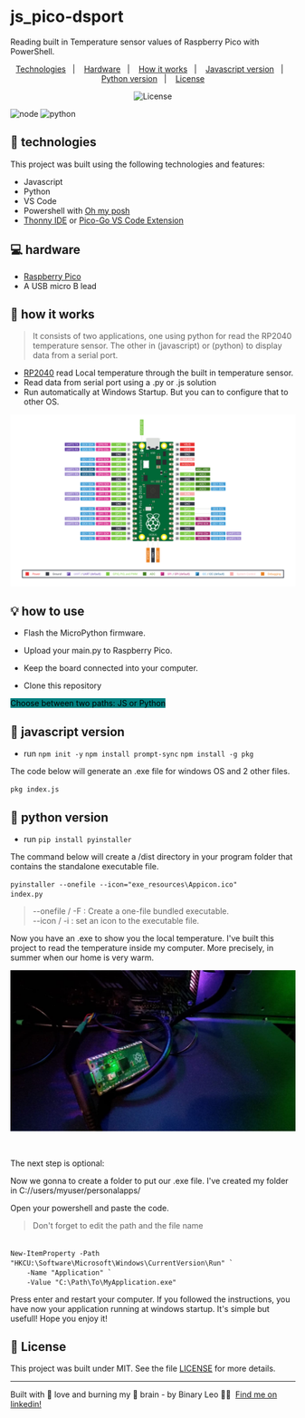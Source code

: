 # js_pico-dsport
Reading built in Temperature sensor values of Raspberry Pico  with PowerShell.

<p align="center">
  <a href="#-technologies">Technologies</a>&nbsp;&nbsp;&nbsp;|&nbsp;&nbsp;&nbsp;
  <a href="#-hardware">Hardware</a>&nbsp;&nbsp;&nbsp;|&nbsp;&nbsp;&nbsp;
  <a href="#-how-it-works">How it works</a>&nbsp;&nbsp;&nbsp;|&nbsp;&nbsp;&nbsp;
  <a href="#-javascript-version">Javascript version</a>&nbsp;&nbsp;&nbsp;|&nbsp;&nbsp;&nbsp;
  <a href="#-python-version">Python version</a>&nbsp;&nbsp;&nbsp;|&nbsp;&nbsp;&nbsp;
  <a href="#-license">License</a>
</p>

<p align="center">
  <img alt="License" src="https://img.shields.io/static/v1?label=license&message=MIT&color=008080&labelColor=000000">
</p>

![node](https://github.com/BinaryLeo/js_pico-dsport/blob/main/Resources/node.gif)
![python](https://user-images.githubusercontent.com/72607039/149645124-790f4602-bda2-4075-a67f-dd645fe0f65b.gif)

## 🧪 technologies

This project was built using the following technologies and features:

- Javascript
- Python
- VS Code
- Powershell with [Oh my posh](https://ohmyposh.dev/)
- [Thonny IDE](https://thonny.org/)  or [Pico-Go VS Code Extension](http://pico-go.net/)

## 💻 hardware

- [Raspberry Pico](https://www.raspberrypi.com/products/raspberry-pi-pico/)
- A USB micro B lead


## 🚀 how it works

<blockquote>
It consists of two applications, one using python for read the RP2040 temperature sensor. The other in (javascript) or (python) to display data from a serial port.
</blockquote>


- [RP2040](https://www.raspberrypi.com/products/raspberry-pi-pico/) read Local temperature through the built in temperature sensor.
- Read data from serial port using a .py or .js solution
- Run automatically at Windows Startup. But you can to configure that to other OS.

![img](https://github.com/BinaryLeo/js_pico-dsport/blob/main/Resources/Pico-R3-SDK11-Pinout.svg)

## 💡 how to use

- Flash the MicroPython firmware.
- Upload your main.py to Raspberry Pico.
- Keep the board connected into your computer.

- Clone this repository

<mark style="background-color:#008080" >Choose between two paths: JS or Python</mark> 


## 📁 javascript version
- run
 <code>npm init -y</code>
 <code>npm install prompt-sync</code>
 <code>npm install -g pkg</code>
 
The code below will generate an .exe file for windows OS and 2 other files.

 <code>pkg index.js</code>

## 🐍 python version
- run
<code>pip install pyinstaller</code>

The command below will create a /dist directory in your program folder that contains the standalone executable file.

<code>pyinstaller --onefile --icon="exe_resources\Appicon.ico" index.py</code>

 
<blockquote>
 --onefile / -F : Create a one-file bundled executable.<br/>
 --icon / -i : set an icon to the executable file.

</blockquote>
 Now you have an .exe to show you the local temperature. I've built this project to read the temperature inside my computer.
 More precisely, in summer when our home is very warm.
 
 
 
 ![img](https://github.com/BinaryLeo/js_pico-dsport/blob/main/Resources/pico_inside.jpg)
 
 <br/>

The next step is optional:

Now we gonna to create a folder to put our .exe file. I've created my folder in C://users/myuser/personalapps/

Open your powershell and paste the code. 
<blockquote> Don't forget to edit the path and the file name</blockquote>

<code>
New-ItemProperty -Path "HKCU:\Software\Microsoft\Windows\CurrentVersion\Run" `
    -Name "Application" `
    -Value "C:\Path\To\MyApplication.exe"
</code>

Press enter and restart your computer. If you followed the instructions, you have now your application running at windows startup. It's simple but usefull! Hope you enjoy it!

## 📄 License

This project was built under MIT. See the file [LICENSE](LICENSE) for more details.

---

Built with 💖 love and burning my 🧠 brain - by Binary Leo 👋🏻 &nbsp;[Find me on linkedin!](https://www.linkedin.com/in/leonardo-moura-92b513209/)
